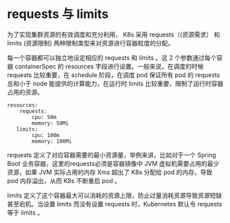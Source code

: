 # requests 与 limits 

为了实现集群资源的有效调度和充分利用， K8s 采用 requests（(资源需求） 和 limits (资源限制) 两种限制类型来对资源进行容器粒度的分配。

每一个容器都可以独立地设定相应的 requests 和 limits 。这 2 个参数通过每个容器 containerSpec 的 resources 字段进行设置。一般来说，在调度的时候 requests 比较重要，在 schedule 阶段，在调度 pod 保证所有 pod 的 requests 总和小于 node 能提供的计算能力，在运行时 limits 比较重要，限制了运行时容器占用的资源。

```
resources:  
    requests:    
        cpu: 50m
        memory: 50Mi
   limits:    
        cpu: 100m
        memory: 100Mi
```

requests 定义了对应容器需要的最小资源量，举例来讲，比如对于一个 Spring Boot 业务容器，这里的requests必须是容器镜像中 JVM 虚拟机需要占用的最少资源，如果 JVM 实际占用的内存 Xms 超出了 K8s 分配给 pod 的内存，导致 pod 内存溢出，从而 K8s 不断重启 pod 。

limits 定义了这个容器最大可以消耗的资源上限，防止过量消耗资源导致资源短缺甚至宕机。当设置 limits 而没有设置 requests 时，Kubernetes 默认令 requests 等于 limits 。
